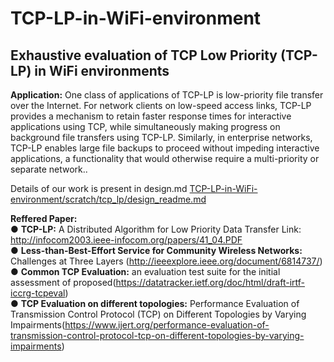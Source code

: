 # TCP-LP-in-WiFi-environment
## Exhaustive evaluation of TCP Low Priority (TCP-LP) in WiFi environments </br>

**Application:**
One class of applications of TCP-LP is low-priority file
transfer over the Internet. For network clients on low-speed
access links, TCP-LP provides a mechanism to retain faster
response times for interactive applications using TCP, while
simultaneously making progress on background file transfers
using TCP-LP. Similarly, in enterprise networks, TCP-LP enables large file backups to proceed without impeding interactive applications, a functionality that would otherwise require
a multi-priority or separate network..</br>
<p> 
   Details of our work is present in design.md <a href="https://github.com/Vivekumar3110/TCP-LP-in-WiFi-environment/blob/tcp_lp/scratch/tcp_lp/design_readme.md">TCP-LP-in-WiFi-environment/scratch/tcp_lp/design_readme.md</a> 
   </p>



**Reffered Paper:**</br>
● **TCP-LP:** A Distributed Algorithm for Low Priority Data Transfer
Link: http://infocom2003.ieee-infocom.org/papers/41_04.PDF</br>
● **Less-than-Best-Effort Service for Community Wireless Networks:** Challenges at Three
Layers (http://ieeexplore.ieee.org/document/6814737/)</br>
● **Common TCP Evaluation:** an evaluation test suite for the initial
   assessment of proposed(https://datatracker.ietf.org/doc/html/draft-irtf-iccrg-tcpeval)</br>
● **TCP Evaluation on different topologies:** Performance Evaluation of Transmission
Control Protocol (TCP) on Different
Topologies by Varying Impairments(https://www.ijert.org/performance-evaluation-of-transmission-control-protocol-tcp-on-different-topologies-by-varying-impairments)</br>
